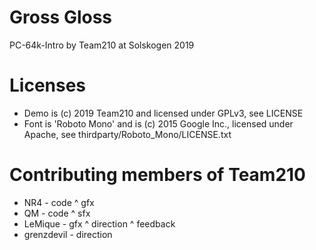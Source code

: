 # Gross Gloss
PC-64k-Intro by Team210 at Solskogen 2019

# Licenses
- Demo is (c) 2019 Team210 and licensed under GPLv3, see LICENSE
- Font is 'Roboto Mono' and is (c) 2015 Google Inc., licensed under Apache, see thirdparty/Roboto_Mono/LICENSE.txt

# Contributing members of Team210
- NR4 - code ^ gfx
- QM - code ^ sfx
- LeMique - gfx ^ direction ^ feedback
- grenzdevil - direction
